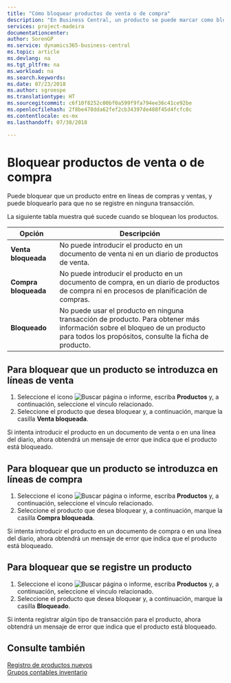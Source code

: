 ```yaml
---
title: "Cómo bloquear productos de venta o de compra"
description: "En Business Central, un producto se puede marcar como bloqueado para ventas, bloqueado para compras o bloqueado para todos los propósitos."
services: project-madeira
documentationcenter: 
author: SorenGP
ms.service: dynamics365-business-central
ms.topic: article
ms.devlang: na
ms.tgt_pltfrm: na
ms.workload: na
ms.search.keywords: 
ms.date: 07/23/2018
ms.author: sgroespe
ms.translationtype: HT
ms.sourcegitcommit: c6f10f8252c00bf0a599f9fa794ee36c41ce92be
ms.openlocfilehash: 2f8be478dda62fef2cb34397de488f45d4fcfc0c
ms.contentlocale: es-mx
ms.lasthandoff: 07/30/2018

---
```

# <a name="block-items-from-sales-or-purchasing"></a>Bloquear productos de venta o de compra
Puede bloquear que un producto entre en líneas de compras y ventas, y puede bloquearlo para que no se registre en ninguna transacción.  

La siguiente tabla muestra qué sucede cuando se bloquean los productos.  

|Opción|Descripción|  
|--------------------|------------|  
|**Venta bloqueada**|No puede introducir el producto en un documento de venta ni en un diario de productos de venta.|  
|**Compra bloqueada**|No puede introducir el producto en un documento de compra, en un diario de productos de compra ni en procesos de planificación de compras.|  
|**Bloqueado**|No puede usar el producto en ninguna transacción de producto. Para obtener más información sobre el bloqueo de un producto para todos los propósitos, consulte la ficha de producto.|  

## <a name="to-block-an-item-from-being-entered-on-sales-lines"></a>Para bloquear que un producto se introduzca en líneas de venta  

1.  Seleccione el icono ![Buscar página o informe](media/ui-search/search_small.png "icono Buscar página o informe"), escriba **Productos** y, a continuación, seleccione el vínculo relacionado.  
2.  Seleccione el producto que desea bloquear y, a continuación, marque la casilla **Venta bloqueada**.  

Si intenta introducir el producto en un documento de venta o en una línea del diario, ahora obtendrá un mensaje de error que indica que el producto está bloqueado.

## <a name="to-block-an-item-from-being-entered-on-purchase-lines"></a>Para bloquear que un producto se introduzca en líneas de compra  

1.  Seleccione el icono ![Buscar página o informe](media/ui-search/search_small.png "icono Buscar página o informe"), escriba **Productos** y, a continuación, seleccione el vínculo relacionado.  
2.  Seleccione el producto que desea bloquear y, a continuación, marque la casilla **Compra bloqueada**.  

Si intenta introducir el producto en un documento de compra o en una línea del diario, ahora obtendrá un mensaje de error que indica que el producto está bloqueado.

## <a name="to-block-an-item-from-being-posted"></a>Para bloquear que se registre un producto
1. Seleccione el icono ![Buscar página o informe](media/ui-search/search_small.png "icono Buscar página o informe"), escriba **Productos** y, a continuación, seleccione el vínculo relacionado.
2. Seleccione el producto que desea bloquear y, a continuación, marque la casilla **Bloqueado**.

Si intenta registrar algún tipo de transacción para el producto, ahora obtendrá un mensaje de error que indica que el producto está bloqueado.

## <a name="see-also"></a>Consulte también  
[Registro de productos nuevos](inventory-how-register-new-items.md)  
[Grupos contables inventario](inventory-manage-inventory.md)  

